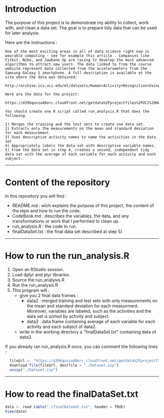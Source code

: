 # Introduction

The purpose of this project is to demonstrate my ability to collect, work with, and clean a data set. 
The goal is to prepare tidy data that can be used for later analysis. 

Here are the instructions :

    One of the most exciting areas in all of data science right now is wearable computing - see for example this article . Companies like Fitbit, Nike, and Jawbone Up are racing to develop the most advanced algorithms to attract new users. The data linked to from the course website represent data collected from the accelerometers from the Samsung Galaxy S smartphone. A full description is available at the site where the data was obtained:

    http://archive.ics.uci.edu/ml/datasets/Human+Activity+Recognition+Using+Smartphones

    Here are the data for the project:

    https://d396qusza40orc.cloudfront.net/getdata%2Fprojectfiles%2FUCI%20HAR%20Dataset.zip

    You should create one R script called run_analysis.R that does the following.

    1) Merges the training and the test sets to create one data set.
    2) Extracts only the measurements on the mean and standard deviation for each measurement.
    3) Uses descriptive activity names to name the activities in the data set
    4) Appropriately labels the data set with descriptive variable names.
    5) From the data set in step 4, creates a second, independent tidy data set with the average of each variable for each activity and each subject.

-----------------------------------------------------------

# Content of the repository

In this repository you will find :
- README.md : wich explains the purpose of this project, the content of the repo and how to run the code.
- CodeBook.md : describes the variables, the data, and any transformations or work that I performed to clean up. 
- run_analysis.R : the code to run.
- finalDataSet.txt : the final data set described at step 5)

-----------------------------------------------------------

# How to run the run_analysis.R

1. Open an RStudio session.
2. Load dplyr and plyr libraries.
3. Source the run_analysis.R
4. Run the run_analysis.R
5. This program will :
    * give you 2 final data frames :
        * data2 : merged training and test sets with only measurements on the mean and standard deviation for each measurment. Moreover, variables are labeled, such as the activities and the data set is sorted by activity and subject.
        * data3 : data frame containing average of each variable for each activity and each subject of data2.
    * write in the working directory a "finalDataSet.txt" containing data of data3.

If you already ran run_analysis.R once, you can comment the following lines :
```javascript
  fileUrl <- "https://d396qusza40orc.cloudfront.net/getdata%2Fprojectfiles%2FUCI%20HAR%20Dataset.zip"
  download.file(fileUrl, destfile = "./Dataset.zip")
  unzip("./Dataset.zip")
```

-----------------------------------------------------------

# How to read the finalDataSet.txt

```javascript
data <- read.table("./finalDataSet.txt", header = TRUE)
View(data)
```

